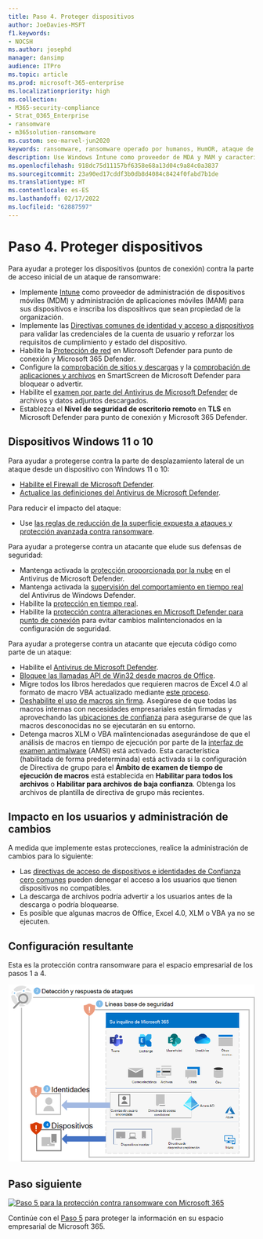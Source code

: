 ```yaml
---
title: Paso 4. Proteger dispositivos
author: JoeDavies-MSFT
f1.keywords:
- NOCSH
ms.author: josephd
manager: dansimp
audience: ITPro
ms.topic: article
ms.prod: microsoft-365-enterprise
ms.localizationpriority: high
ms.collection:
- M365-security-compliance
- Strat_O365_Enterprise
- ransomware
- m365solution-ransomware
ms.custom: seo-marvel-jun2020
keywords: ransomware, ransomware operado por humanos, HumOR, ataque de extorsión, ataque de ransomware, cifrado, criptovirología, confianza cero
description: Use Windows Intune como proveedor de MDA y MAM y características de seguridad de Windows 10 para proteger los recursos de Microsoft 365 frente a ataques de ransomware.
ms.openlocfilehash: 918dc75d11157bf6358e68a13d04c9a84c0a3837
ms.sourcegitcommit: 23a90ed17cddf3b0db8d4084c8424f0fabd7b1de
ms.translationtype: HT
ms.contentlocale: es-ES
ms.lasthandoff: 02/17/2022
ms.locfileid: "62887597"
---
```

# <a name="step-4-protect-devices"></a>Paso 4. Proteger dispositivos

Para ayudar a proteger los dispositivos (puntos de conexión) contra la parte de acceso inicial de un ataque de ransomware:

- Implemente [Intune](/mem/intune/fundamentals/what-is-intune) como proveedor de administración de dispositivos móviles (MDM) y administración de aplicaciones móviles (MAM) para sus dispositivos e inscriba los dispositivos que sean propiedad de la organización.
- Implemente las [Directivas comunes de identidad y acceso a dispositivos](/microsoft-365/security/office-365-security/identity-access-policies) para validar las credenciales de la cuenta de usuario y reforzar los requisitos de cumplimiento y estado del dispositivo.
- Habilite la [Protección de red](/microsoft-365/security/defender-endpoint/network-protection) en Microsoft Defender para punto de conexión y Microsoft 365 Defender.
- Configure la [comprobación de sitios y descargas](/windows/security/threat-protection/microsoft-defender-smartscreen/microsoft-defender-smartscreen-available-settings) y la [comprobación de aplicaciones y archivos](/windows/security/threat-protection/microsoft-defender-smartscreen/microsoft-defender-smartscreen-available-settings) en SmartScreen de Microsoft Defender para bloquear o advertir.
- Habilite el [examen por parte del Antivirus de Microsoft Defender](/microsoft-365/security/defender-endpoint/configure-advanced-scan-types-microsoft-defender-antivirus) de archivos y datos adjuntos descargados.
- Establezca el **Nivel de seguridad de escritorio remoto** en **TLS** en Microsoft Defender para punto de conexión y Microsoft 365 Defender.

## <a name="windows-11-or-10-devices"></a>Dispositivos Windows 11 o 10

Para ayudar a protegerse contra la parte de desplazamiento lateral de un ataque desde un dispositivo con Windows 11 o 10:

- [Habilite el Firewall de Microsoft Defender](https://support.microsoft.com/windows/turn-microsoft-defender-firewall-on-or-off-ec0844f7-aebd-0583-67fe-601ecf5d774f).
- [Actualice las definiciones del Antivirus de Microsoft Defender](/microsoft-365/security/defender-endpoint/manage-updates-baselines-microsoft-defender-antivirus).

Para reducir el impacto del ataque:

- Use [las reglas de reducción de la superficie expuesta a ataques y protección avanzada contra ransomware](/microsoft-365/security/defender-endpoint/attack-surface-reduction-rules-reference#use-advanced-protection-against-ransomware).

Para ayudar a protegerse contra un atacante que elude sus defensas de seguridad:

- Mantenga activada la [protección proporcionada por la nube](/microsoft-365/security/defender-endpoint/enable-cloud-protection-microsoft-defender-antivirus) en el Antivirus de Microsoft Defender.
- Mantenga activada la [supervisión del comportamiento en tiempo real](/microsoft-365/security/defender-endpoint/configure-real-time-protection-microsoft-defender-antivirus) del Antivirus de Windows Defender.
- Habilite la [protección en tiempo real](/microsoft-365/security/defender-endpoint/configure-real-time-protection-microsoft-defender-antivirus).
- Habilite la [protección contra alteraciones en Microsoft Defender para punto de conexión](/microsoft-365/security/defender-endpoint/prevent-changes-to-security-settings-with-tamper-protection) para evitar cambios malintencionados en la configuración de seguridad.

Para ayudar a protegerse contra un atacante que ejecuta código como parte de un ataque:

- Habilite el [Antivirus de Microsoft Defender](/mem/intune/user-help/turn-on-defender-windows).
- [Bloquee las llamadas API de Win32 desde macros de Office](/microsoft-365/security/defender-endpoint/attack-surface-reduction-rules#block-win32-api-calls-from-office-macros).
- Migre todos los libros heredados que requieren macros de Excel 4.0 al formato de macro VBA actualizado mediante [este proceso](https://www.microsoft.com/microsoft-365/blog/2010/02/16/migrating-excel-4-macros-to-vba/).
- [Deshabilite el uso de macros sin firma](https://support.microsoft.com/topic/enable-or-disable-macros-in-office-files-12b036fd-d140-4e74-b45e-16fed1a7e5c6). Asegúrese de que todas las macros internas con necesidades empresariales están firmadas y aprovechando las [ubicaciones de confianza](/deployoffice/security/designate-trusted-locations-for-files-in-office) para asegurarse de que las macros desconocidas no se ejecutarán en su entorno.
- Detenga macros XLM o VBA malintencionadas asegurándose de que el análisis de macros en tiempo de ejecución por parte de la [interfaz de examen antimalware](https://www.microsoft.com/security/blog/2021/03/03/xlm-amsi-new-runtime-defense-against-excel-4-0-macro-malware/) (AMSI) está activado. Esta característica (habilitada de forma predeterminada) está activada si la configuración de Directiva de grupo para el **Ámbito de examen de tiempo de ejecución de macros** está establecida en **Habilitar para todos los archivos** o **Habilitar para archivos de baja confianza**. Obtenga los archivos de plantilla de directiva de grupo más recientes.

## <a name="impact-on-users-and-change-management"></a>Impacto en los usuarios y administración de cambios

A medida que implemente estas protecciones, realice la administración de cambios para lo siguiente:

- Las [directivas de acceso de dispositivos e identidades de Confianza cero comunes](/microsoft-365/security/office-365-security/identity-access-policies) pueden denegar el acceso a los usuarios que tienen dispositivos no compatibles.
- La descarga de archivos podría advertir a los usuarios antes de la descarga o podría bloquearse.
- Es posible que algunas macros de Office, Excel 4.0, XLM o VBA ya no se ejecuten.

## <a name="resulting-configuration"></a>Configuración resultante

Esta es la protección contra ransomware para el espacio empresarial de los pasos 1 a 4.

![Protección contra ransomware para su espacio empresarial de Microsoft 365 después del paso 4](../media/ransomware-protection-microsoft-365/ransomware-protection-microsoft-365-architecture-step4.png)

## <a name="next-step"></a>Paso siguiente

[![Paso 5 para la protección contra ransomware con Microsoft 365](../media/ransomware-protection-microsoft-365/ransomware-protection-microsoft-365-step5.png)](ransomware-protection-microsoft-365-information.md)

Continúe con el [Paso 5](ransomware-protection-microsoft-365-information.md) para proteger la información en su espacio empresarial de Microsoft 365. 
